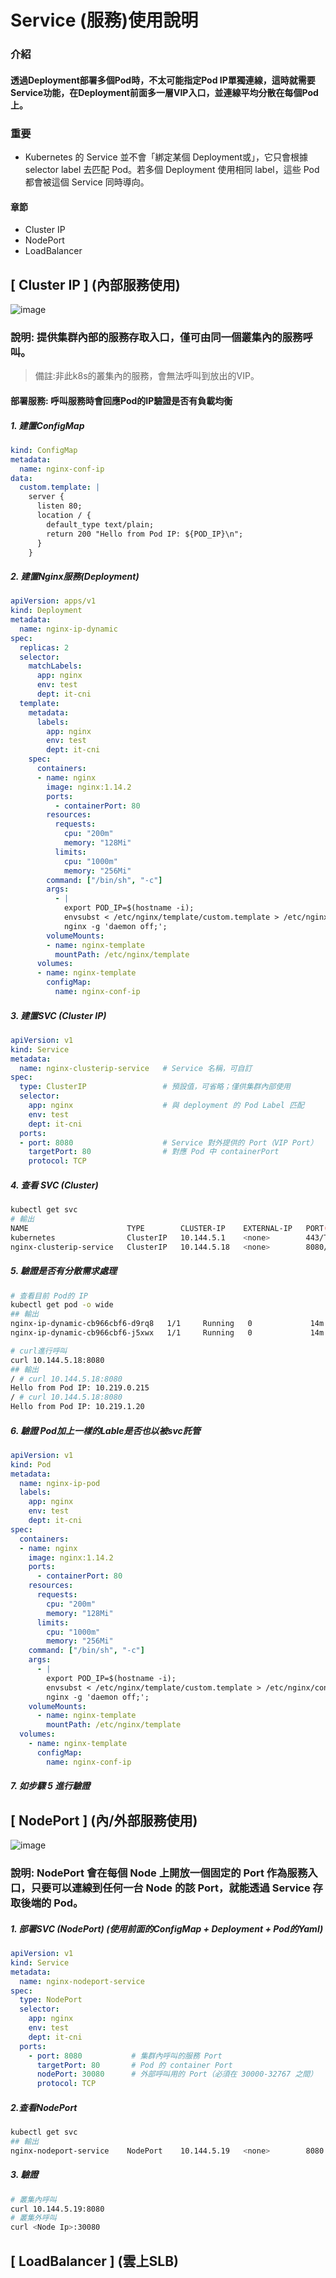 # Service (服務)使用說明
### 介紹
#### 透過Deployment部署多個Pod時，不太可能指定Pod IP單獨連線，這時就需要Service功能，在Deployment前面多一層VIP入口，並連線平均分散在每個Pod上。
### 重要
* Kubernetes 的 Service 並不會「綁定某個 Deployment或」，它只會根據 selector label 去匹配 Pod。若多個 Deployment 使用相同 label，這些 Pod 都會被這個 Service 同時導向。
#### 章節
* Cluster IP
* NodePort
* LoadBalancer
## [ Cluster IP ] (內部服務使用)
![image](https://user-images.githubusercontent.com/39659664/223951242-60974232-ae7b-4b7b-9d4d-3029759f42d8.png)
### 說明: 提供集群內部的服務存取入口，僅可由同一個叢集內的服務呼叫。
> 備註:非此k8s的叢集內的服務，會無法呼叫到放出的VIP。
#### 部署服務: 呼叫服務時會回應Pod的IP驗證是否有負載均衡
##### 1. 建置ConfigMap
```yaml
kind: ConfigMap
metadata:
  name: nginx-conf-ip
data:
  custom.template: |
    server {
      listen 80;
      location / {
        default_type text/plain;
        return 200 "Hello from Pod IP: ${POD_IP}\n";
      }
    }
```
##### 2. 建置Nginx服務(Deployment)
```yaml
apiVersion: apps/v1
kind: Deployment
metadata:
  name: nginx-ip-dynamic
spec:
  replicas: 2
  selector:
    matchLabels:
      app: nginx
      env: test
      dept: it-cni
  template:
    metadata:
      labels:
        app: nginx
        env: test
        dept: it-cni
    spec:
      containers:
      - name: nginx
        image: nginx:1.14.2
        ports:
          - containerPort: 80
        resources:
          requests:
            cpu: "200m"
            memory: "128Mi"
          limits:
            cpu: "1000m"
            memory: "256Mi"        
        command: ["/bin/sh", "-c"]
        args:
          - |
            export POD_IP=$(hostname -i);
            envsubst < /etc/nginx/template/custom.template > /etc/nginx/conf.d/default.conf;
            nginx -g 'daemon off;';
        volumeMounts:
        - name: nginx-template
          mountPath: /etc/nginx/template
      volumes:
      - name: nginx-template
        configMap:
          name: nginx-conf-ip
```
##### 3. 建置SVC (Cluster IP)
```yaml
apiVersion: v1
kind: Service
metadata:
  name: nginx-clusterip-service   # Service 名稱，可自訂
spec:
  type: ClusterIP                 # 預設值，可省略；僅供集群內部使用
  selector:
    app: nginx                    # 與 deployment 的 Pod Label 匹配
    env: test
    dept: it-cni
  ports:
  - port: 8080                    # Service 對外提供的 Port（VIP Port）
    targetPort: 80                # 對應 Pod 中 containerPort
    protocol: TCP

```
##### 4. 查看 SVC (Cluster)
```bash
kubectl get svc
# 輸出
NAME                      TYPE        CLUSTER-IP    EXTERNAL-IP   PORT(S)    AGE
kubernetes                ClusterIP   10.144.5.1    <none>        443/TCP    7d
nginx-clusterip-service   ClusterIP   10.144.5.18   <none>        8080/TCP   48m
```
##### 5. 驗證是否有分散需求處理
```bash
# 查看目前 Pod的 IP
kubectl get pod -o wide
## 輸出
nginx-ip-dynamic-cb966cbf6-d9rq8   1/1     Running   0             14m     10.219.0.215   gke-n8n-prod-default-pool-c52506a0-4qzp   <none>           <none>
nginx-ip-dynamic-cb966cbf6-j5xwx   1/1     Running   0             14m     10.219.1.20    gke-n8n-prod-default-pool-d0993e26-tpkw   <none>           <none>

# curl進行呼叫
curl 10.144.5.18:8080
## 輸出
/ # curl 10.144.5.18:8080
Hello from Pod IP: 10.219.0.215
/ # curl 10.144.5.18:8080
Hello from Pod IP: 10.219.1.20
```
##### 6. 驗證 Pod加上一樣的Lable是否也以被svc託管
```yaml
apiVersion: v1
kind: Pod
metadata:
  name: nginx-ip-pod
  labels:
    app: nginx
    env: test
    dept: it-cni
spec:
  containers:
  - name: nginx
    image: nginx:1.14.2
    ports:
      - containerPort: 80
    resources:
      requests:
        cpu: "200m"
        memory: "128Mi"
      limits:
        cpu: "1000m"
        memory: "256Mi"
    command: ["/bin/sh", "-c"]
    args:
      - |
        export POD_IP=$(hostname -i);
        envsubst < /etc/nginx/template/custom.template > /etc/nginx/conf.d/default.conf;
        nginx -g 'daemon off;';
    volumeMounts:
      - name: nginx-template
        mountPath: /etc/nginx/template
  volumes:
    - name: nginx-template
      configMap:
        name: nginx-conf-ip
```
##### 7. 如步驟 5 進行驗證

## [ NodePort ] (內/外部服務使用)
![image](https://user-images.githubusercontent.com/39659664/223967264-5f4b3145-12c0-45ef-bddc-4eabec5d02d5.png)
### 說明: NodePort 會在每個 Node 上開放一個固定的 Port 作為服務入口，只要可以連線到任何一台 Node 的該 Port，就能透過 Service 存取後端的 Pod。
##### 1. 部署SVC (NodePort)  (使用前面的ConfigMap + Deployment + Pod的Yaml)
```yaml
apiVersion: v1
kind: Service
metadata:
  name: nginx-nodeport-service
spec:
  type: NodePort
  selector:
    app: nginx
    env: test
    dept: it-cni
  ports:
    - port: 8080           # 集群內呼叫的服務 Port
      targetPort: 80       # Pod 的 container Port
      nodePort: 30080      # 外部呼叫用的 Port（必須在 30000-32767 之間）
      protocol: TCP
```
##### 2.查看NodePort
```bash
kubectl get svc
## 輸出
nginx-nodeport-service    NodePort    10.144.5.19   <none>        8080:30080/TCP   7m50s
```
##### 3. 驗證
```bash
# 叢集內呼叫
curl 10.144.5.19:8080
# 叢集外呼叫
curl <Node Ip>:30080
```
## [ LoadBalancer ] (雲上SLB)
